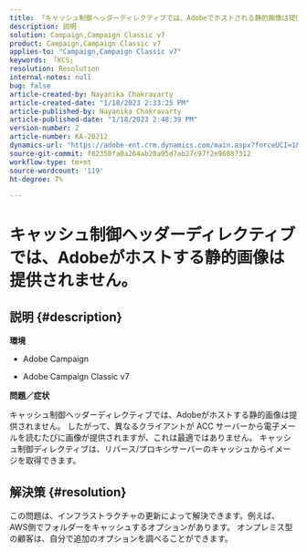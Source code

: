 ```yaml
---
title: 「キャッシュ制御ヘッダーディレクティブでは、Adobeでホストされる静的画像は提供されません。」
description: 説明
solution: Campaign,Campaign Classic v7
product: Campaign,Campaign Classic v7
applies-to: "Campaign,Campaign Classic v7"
keywords: 「KCS」
resolution: Resolution
internal-notes: null
bug: false
article-created-by: Nayanika Chakravarty
article-created-date: "1/18/2023 2:33:25 PM"
article-published-by: Nayanika Chakravarty
article-published-date: "1/18/2023 2:48:39 PM"
version-number: 2
article-number: KA-20212
dynamics-url: "https://adobe-ent.crm.dynamics.com/main.aspx?forceUCI=1&pagetype=entityrecord&etn=knowledgearticle&id=1b98e10b-3d97-ed11-aad1-6045bd006b4b"
source-git-commit: f82350fa0a264ab20a95d7ab27c97f2e96807312
workflow-type: tm+mt
source-wordcount: '119'
ht-degree: 7%

---
```


# キャッシュ制御ヘッダーディレクティブでは、Adobeがホストする静的画像は提供されません。

## 説明 {#description}


<b>環境</b>

- Adobe Campaign

- Adobe Campaign Classic v7

<b>問題／症状</b>

キャッシュ制御ヘッダーディレクティブでは、Adobeがホストする静的画像は提供されません。 したがって、異なるクライアントが ACC サーバーから電子メールを読むたびに画像が提供されますが、これは最適ではありません。 キャッシュ制御ディレクティブは、リバース/プロキシサーバーのキャッシュからイメージを取得できます。


## 解決策 {#resolution}


この問題は、インフラストラクチャの更新によって解決できます。例えば、AWS側でフォルダーをキャッシュするオプションがあります。 オンプレミス型の顧客は、自分で追加のオプションを調べることができます。

